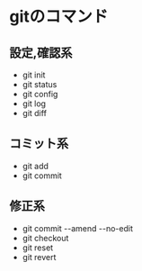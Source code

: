 # gitのコマンド

## 設定,確認系
- git init
- git status
- git config
- git log
- git diff

## コミット系
- git add 
- git commit

## 修正系
- git commit --amend --no-edit
- git checkout
- git reset
- git revert
    
